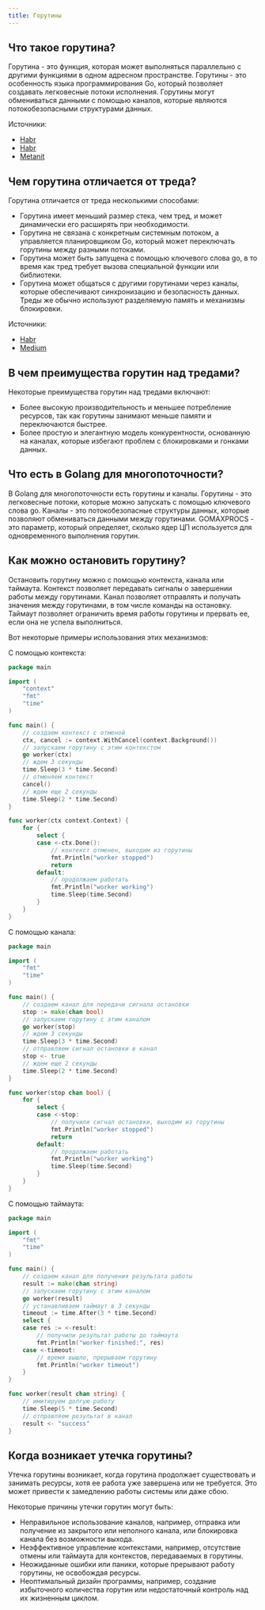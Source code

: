 ```yaml
---
title: Горутины
---
```


## Что такое горутина?

Горутина - это функция, которая может выполняться параллельно с другими функциями в одном адресном пространстве. Горутины - это особенность языка программирования Go, который позволяет создавать легковесные потоки исполнения. Горутины могут обмениваться данными с помощью каналов, которые являются потокобезопасными структурами данных.

Источники:
- [Habr](https://habr.com/ru/companies/otus/articles/527748/)
- [Habr](https://habr.com/ru/articles/141853/)
- [Metanit](https://metanit.com/go/tutorial/7.1.php)

## Чем горутина отличается от треда?

Горутина отличается от треда несколькими способами:

- Горутина имеет меньший размер стека, чем тред, и может динамически его расширять при необходимости.
- Горутина не связана с конкретным системным потоком, а управляется планировщиком Go, который может переключать горутины между разными потоками.
- Горутина может быть запущена с помощью ключевого слова go, в то время как тред требует вызова специальной функции или библиотеки.
- Горутина может общаться с другими горутинами через каналы, которые обеспечивают синхронизацию и безопасность данных. Треды же обычно используют разделяемую память и механизмы блокировки.

Источники: 
- [Habr](https://habr.com/ru/articles/141853/)
- [Medium](https://medium.com/nuances-of-programming/%D0%BA%D0%BE%D0%BD%D0%BA%D1%83%D1%80%D0%B5%D0%BD%D1%82%D0%BD%D0%BE%D1%81%D1%82%D1%8C-%D0%B8-%D0%BF%D0%B0%D1%80%D0%B0%D0%BB%D0%BB%D0%B5%D0%BB%D0%B8%D0%B7%D0%BC-%D0%B2-golang-go-%D0%BF%D1%80%D0%BE%D1%86%D0%B5%D0%B4%D1%83%D1%80%D1%8B-82bae0f92e81)

## В чем преимущества горутин над тредами?

Некоторые преимущества горутин над тредами включают:

- Более высокую производительность и меньшее потребление ресурсов, так как горутины занимают меньше памяти и переключаются быстрее.
- Более простую и элегантную модель конкурентности, основанную на каналах, которые избегают проблем с блокировками и гонками данных.

## Что есть в Golang для многопоточности?

В Golang для многопоточности есть горутины и каналы. Горутины - это легковесные потоки, которые можно запускать с помощью ключевого слова go. Каналы - это потокобезопасные структуры данных, которые позволяют обмениваться данными между горутинами. GOMAXPROCS - это параметр, который определяет, сколько ядер ЦП используется для одновременного выполнения горутин.

## Как можно остановить горутину?
Остановить горутину можно с помощью контекста, канала или таймаута. Контекст позволяет передавать сигналы о завершении работы между горутинами. Канал позволяет отправлять и получать значения между горутинами, в том числе команды на остановку. Таймаут позволяет ограничить время работы горутины и прервать ее, если она не успела выполниться. 

Вот некоторые примеры использования этих механизмов:

С помощью контекста:
```go
package main

import (
	"context"
	"fmt"
	"time"
)

func main() {
	// создаем контекст с отменой
	ctx, cancel := context.WithCancel(context.Background())
	// запускаем горутину с этим контекстом
	go worker(ctx)
	// ждем 3 секунды
	time.Sleep(3 * time.Second)
	// отменяем контекст
	cancel()
	// ждем еще 2 секунды
	time.Sleep(2 * time.Second)
}

func worker(ctx context.Context) {
	for {
		select {
		case <-ctx.Done():
			// контекст отменен, выходим из горутины
			fmt.Println("worker stopped")
			return
		default:
			// продолжаем работать
			fmt.Println("worker working")
			time.Sleep(time.Second)
		}
	}
}
```

С помощью канала:
```go
package main

import (
	"fmt"
	"time"
)

func main() {
	// создаем канал для передачи сигнала остановки
	stop := make(chan bool)
	// запускаем горутину с этим каналом
	go worker(stop)
	// ждем 3 секунды
	time.Sleep(3 * time.Second)
	// отправляем сигнал остановки в канал
	stop <- true
	// ждем еще 2 секунды
	time.Sleep(2 * time.Second)
}

func worker(stop chan bool) {
	for {
		select {
		case <-stop:
			// получили сигнал остановки, выходим из горутины
			fmt.Println("worker stopped")
			return
		default:
			// продолжаем работать
			fmt.Println("worker working")
			time.Sleep(time.Second)
		}
	}
}
```

С помощью таймаута:
```go
package main

import (
	"fmt"
	"time"
)

func main() {
	// создаем канал для получения результата работы
	result := make(chan string)
	// запускаем горутину с этим каналом
	go worker(result)
	// устанавливаем таймаут в 3 секунды
	timeout := time.After(3 * time.Second)
	select {
	case res := <-result:
		// получили результат работы до таймаута
		fmt.Println("worker finished:", res)
	case <-timeout:
		// время вышло, прерываем горутину
		fmt.Println("worker timeout")
	}
}

func worker(result chan string) {
	// имитируем долгую работу
	time.Sleep(5 * time.Second)
	// отправляем результат в канал
	result <- "success"
}
```

## Когда возникает утечка горутины?

Утечка горутины возникает, когда горутина продолжает существовать и занимать ресурсы, хотя ее работа уже завершена или не требуется. Это может привести к замедлению работы системы или даже сбою. 

Некоторые причины утечки горутин могут быть:

- Неправильное использование каналов, например, отправка или получение из закрытого или неполного канала, или блокировка канала без возможности выхода.
- Неэффективное управление контекстами, например, отсутствие отмены или таймаута для контекстов, передаваемых в горутины.
- Неожиданные ошибки или паники, которые прерывают работу горутины, не освобождая ресурсы.
- Неоптимальный дизайн программы, например, создание избыточного количества горутин или недостаточный контроль над их жизненным циклом.
